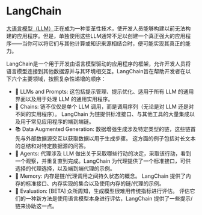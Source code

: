# LangChain

<a href="https://ai-bot.cn/what-is-large-language-model/">大语言模型（LLM）</a>正在成为一种变革性技术，使开发人员能够构建以前无法构建的应用程序。但是，单独使用这些LLM通常不足以创建一个真正强大的应用程序——当你可以将它们与其他计算或知识来源相结合时，便可能实现其真正的能力。

LangChain是一个用于开发由语言模型驱动的应用程序的框架，允许开发人员将语言模型连接到其他数据源并与其环境相交互。LangChain旨在帮助开发者在以下六个主要领域，按照复杂性递增的顺序：
<ul>
 	<li>📃 LLMs and Prompts: 这包括提示管理、提示优化、适用于所有 LLM 的通用界面以及用于处理 LLM 的通用实用程序。</li>
 	<li>🔗 Chains: 链不仅仅是单个 LLM 调用，而是调用序列（无论是对 LLM 还是对不同的实用程序）。 LangChain 为链提供标准接口、与其他工具的大量集成以及用于常见应用程序的端到端链。</li>
 	<li>📚 Data Augmented Generation: 数据增强生成涉及特定类型的链，这些链首先与外部数据源交互以获取数据以用于生成步骤。 这方面的例子包括对长文本的总结和对特定数据源的问答。</li>
 	<li>🤖 Agents: 代理涉及 LLM 做出关于采取哪些行动的决定，采取该行动，看到一个观察，并重复直到完成。LangChain 为代理提供了一个标准接口，可供选择的代理选择，以及端到端代理的示例。</li>
 	<li>🧠 Memory: 内存是链/代理调用之间持久状态的概念。 LangChain 提供了内存的标准接口、内存实现的集合以及使用内存的链/代理的示例。</li>
 	<li>🧐 Evaluation: [BETA] 众所周知，生成模型很难用传统指标进行评估。 评估它们的一种新方法是使用语言模型本身进行评估，LangChain 提供了一些提示/链来协助这一点。</li>
</ul>